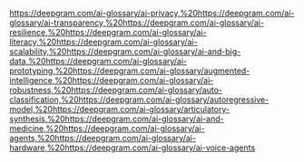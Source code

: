 https://deepgram.com/ai-glossary/ai-privacy,%20https://deepgram.com/ai-glossary/ai-transparency,%20https://deepgram.com/ai-glossary/ai-resilience,%20https://deepgram.com/ai-glossary/ai-literacy,%20https://deepgram.com/ai-glossary/ai-scalability,%20https://deepgram.com/ai-glossary/ai-and-big-data,%20https://deepgram.com/ai-glossary/ai-prototyping,%20https://deepgram.com/ai-glossary/augmented-intelligence,%20https://deepgram.com/ai-glossary/ai-robustness,%20https://deepgram.com/ai-glossary/auto-classification,%20https://deepgram.com/ai-glossary/autoregressive-model,%20https://deepgram.com/ai-glossary/articulatory-synthesis,%20https://deepgram.com/ai-glossary/ai-and-medicine,%20https://deepgram.com/ai-glossary/ai-agents,%20https://deepgram.com/ai-glossary/ai-hardware,%20https://deepgram.com/ai-glossary/ai-voice-agents
